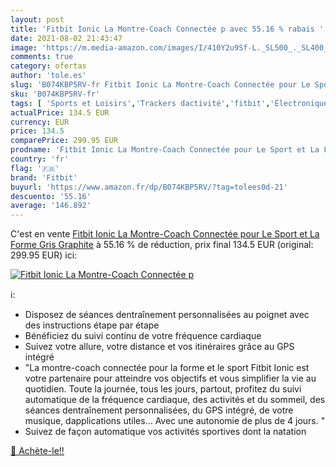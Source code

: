 ```yaml
---
layout: post
title: 'Fitbit Ionic La Montre-Coach Connectée p avec 55.16 % rabais '
date: 2021-08-02 21:43:47
image: 'https://m.media-amazon.com/images/I/410Y2u9Sf-L._SL500_._SL400_.jpg'
comments: true
category: ofertas
author: 'tole.es'
slug: 'B074KBP5RV-fr Fitbit Ionic La Montre-Coach Connectée pour Le Sport et La...'
sku: 'B074KBP5RV-fr'
tags: [ 'Sports et Loisirs','Trackers dactivité','fitbit','Électronique sportive', ]
actualPrice: 134.5 EUR
currency: EUR
price: 134.5
comparePrice: 299.95 EUR
prodname: 'Fitbit Ionic La Montre-Coach Connectée pour Le Sport et La Forme  Gris Graphite'
country: 'fr'
flag: '🇫🇷'
brand: 'Fitbit'
buyurl: 'https://www.amazon.fr/dp/B074KBP5RV/?tag=tolees0d-21'
descuento: '55.16'
average: '146.892'
---
```


C'est en vente [Fitbit Ionic La Montre-Coach Connectée pour Le Sport et La Forme  Gris Graphite](https://www.amazon.fr/dp/B074KBP5RV/?tag=tolees0d-21)  à  55.16 % de réduction, prix final  134.5 EUR (original: 299.95 EUR) ici:

[![Fitbit Ionic La Montre-Coach Connectée p](https://m.media-amazon.com/images/I/410Y2u9Sf-L._SL500_._SL400_.jpg)](https://www.amazon.fr/dp/B074KBP5RV/?tag=tolees0d-21)

ℹ️:

- Disposez de séances dentraînement personnalisées au poignet avec des instructions étape par étape
- Bénéficiez du suivi continu de votre fréquence cardiaque
- Suivez votre allure, votre distance et vos itinéraires grâce au GPS intégré
- "La montre-coach connectée pour la forme et le sport Fitbit Ionic est votre partenaire pour atteindre vos objectifs et vous simplifier la vie au quotidien. Toute la journée, tous les jours, partout, profitez du suivi automatique de la fréquence cardiaque, des activités et du sommeil, des séances dentraînement personnalisées, du GPS intégré, de votre musique, dapplications utiles... Avec une autonomie de plus de 4 jours. "
- Suivez de façon automatique vos activités sportives dont la natation

[🛒 Achète-le!!](https://www.amazon.fr/dp/B074KBP5RV/?tag=tolees0d-21)
